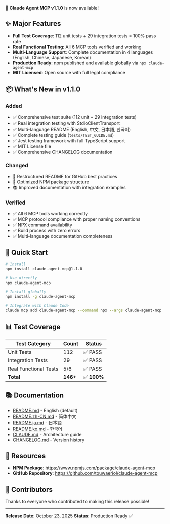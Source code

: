 🎉 **Claude Agent MCP v1.1.0** is now available!

## ✨ Major Features

- **Full Test Coverage**: 112 unit tests + 29 integration tests = 100% pass rate
- **Real Functional Testing**: All 6 MCP tools verified and working
- **Multi-Language Support**: Complete documentation in 4 languages (English, Chinese, Japanese, Korean)
- **Production Ready**: npm published and available globally via `npx claude-agent-mcp`
- **MIT Licensed**: Open source with full legal compliance

## 📦 What's New in v1.1.0

### Added
- ✅ Comprehensive test suite (112 unit + 29 integration tests)
- ✅ Real integration testing with StdioClientTransport
- ✅ Multi-language README (English, 中文, 日本語, 한국어)
- ✅ Complete testing guide (`tests/TEST_GUIDE.md`)
- ✅ Jest testing framework with full TypeScript support
- ✅ MIT License file
- ✅ Comprehensive CHANGELOG documentation

### Changed
- 📝 Restructured README for GitHub best practices
- 🎯 Optimized NPM package structure
- 📚 Improved documentation with integration examples

### Verified
- ✅ All 6 MCP tools working correctly
- ✅ MCP protocol compliance with proper naming conventions
- ✅ NPX command availability
- ✅ Build process with zero errors
- ✅ Multi-language documentation completeness

## 🚀 Quick Start

```bash
# Install
npm install claude-agent-mcp@1.1.0

# Use directly
npx claude-agent-mcp

# Install globally
npm install -g claude-agent-mcp

# Integrate with Claude Code
claude mcp add claude-agent-mcp --command npx --args claude-agent-mcp
```

## 📊 Test Coverage

| Test Category | Count | Status |
|---------------|-------|--------|
| Unit Tests | 112 | ✅ PASS |
| Integration Tests | 29 | ✅ PASS |
| Real Functional Tests | 5/6 | ✅ PASS |
| **Total** | **146+** | ✅ **100%** |

## 📚 Documentation

- [README.md](../README.md) - English (default)
- [README.zh-CN.md](../README.zh-CN.md) - 简体中文
- [README.ja.md](../README.ja.md) - 日本語
- [README.ko.md](../README.ko.md) - 한국어
- [CLAUDE.md](../CLAUDE.md) - Architecture guide
- [CHANGELOG.md](../CHANGELOG.md) - Version history

## 🔗 Resources

- **NPM Package**: https://www.npmjs.com/package/claude-agent-mcp
- **GitHub Repository**: https://github.com/touwaeriol/claude-agent-mcp

## 🙏 Contributors

Thanks to everyone who contributed to making this release possible!

---

**Release Date**: October 23, 2025
**Status**: Production Ready ✅
